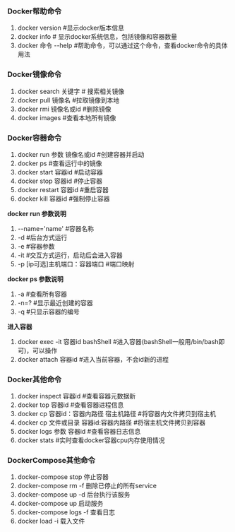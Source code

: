 
### Docker帮助命令
1. docker version #显示docker版本信息
2. docker info # 显示docker系统信息，包括镜像和容器数量
3. docker  命令 --help #帮助命令，可以通过这个命令，查看docker命令的具体用法
   
### Docker镜像命令
1. docker search 关键字 # 搜索相关镜像
2. docker pull 镜像名  #拉取镜像到本地
3. docker rmi 镜像名或id #删除镜像
4. docker images #查看本地所有镜像

### Docker容器命令
1. docker run 参数 镜像名或id #创建容器并启动
2. docker ps #查看运行中的镜像
3. docker start 容器id #启动容器
4. docker stop 容器id #停止容器
5. docker restart 容器id #重启容器
6. docker kill 容器id #强制停止容器

**docker run 参数说明**
 1. --name='name'  #容器名称
 2. -d  #后台方式运行
 3. -e #容器参数
 4. -it #交互方式运行，启动后会进入容器
 5. -p [ip可选]主机端口：容器端口 #端口映射
   
**docker ps 参数说明** 
 1. -a #查看所有容器
 2. -n=? #显示最近创建的容器
 3. -q #只显示容器的编号

**进入容器** 
1. docker exec -it 容器id bashShell #进入容器(bashShell一般用/bin/bash即可)，可以操作
2. docker attach 容器id #进入当前容器，不会id新的进程
   
### Docker其他命令
1. docker inspect 容器id #查看容器元数据新
2. docker top 容器id #查看容器进程信息
3. docker cp 容器id：容器内路径 宿主机路径 #将容器内文件拷贝到宿主机
4. docker cp 文件或目录 容器id:容器内路径 #将宿主机文件拷贝到容器
5. docker logs 参数 容器id #查看容器日志信息
6. docker stats #实时查看docker容器cpu内存使用情况

### DockerCompose其他命令
1. docker-compose stop    停止容器
2. docker-compose rm -f   删除已停止的所有service
3. docker-compose up -d  后台执行该服务
4. docker-compose up       启动服务
5. docker-compose  logs -f  查看日志
6. docker load -i 载入文件


